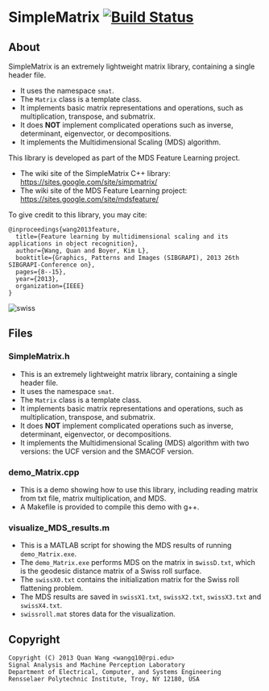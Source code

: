# SimpleMatrix [![Build Status](https://travis-ci.org/wq2012/SimpleMatrix.svg?branch=master)](https://travis-ci.org/wq2012/SimpleMatrix)


## About
SimpleMatrix is an extremely lightweight matrix library, containing a single
header file.

* It uses the namespace `smat`.
* The `Matrix` class is a template class.
* It implements basic matrix representations and operations, such as
multiplication, transpose, and submatrix.
* It does **NOT** implement complicated operations such as inverse, determinant,
eigenvector, or decompositions.
* It implements the Multidimensional Scaling (MDS) algorithm.

This library is developed as part of the MDS Feature Learning project.

* The wiki site of the SimpleMatrix C++ library:
  https://sites.google.com/site/simpmatrix/
* The wiki site of the MDS Feature Learning project:
  https://sites.google.com/site/mdsfeature/

To give credit to this library, you may cite:

```
@inproceedings{wang2013feature,
  title={Feature learning by multidimensional scaling and its applications in object recognition},
  author={Wang, Quan and Boyer, Kim L},
  booktitle={Graphics, Patterns and Images (SIBGRAPI), 2013 26th SIBGRAPI-Conference on},
  pages={8--15},
  year={2013},
  organization={IEEE}
}
```

![swiss](resources/swiss.png)

## Files

### SimpleMatrix.h
* This is an extremely lightweight matrix library, containing a single header file.
* It uses the namespace `smat`.
* The `Matrix` class is a template class.
* It implements basic matrix representations and operations, such as multiplication, transpose, and submatrix.
* It does **NOT** implement complicated operations such as inverse, determinant, eigenvector, or decompositions.
* It implements the Multidimensional Scaling (MDS) algorithm with two versions: the UCF version and the SMACOF version.

### demo_Matrix.cpp
* This is a demo showing how to use this library, including reading matrix from txt file, matrix multiplication, and MDS.
* A Makefile is provided to compile this demo with g++.

### visualize_MDS_results.m
* This is a MATLAB script for showing the MDS results of running `demo_Matrix.exe`.
* The `demo_Matrix.exe` performs MDS on the matrix in s`wissD.txt`, which is the geodesic distance matrix of a Swiss roll surface.
* The `swissX0.txt` contains the initialization matrix for the Swiss roll flattening problem.
* The MDS results are saved in `swissX1.txt`, `swissX2.txt`, `swissX3.txt` and `swissX4.txt`.
* `swissroll.mat` stores data for the visualization.


## Copyright

```
Copyright (C) 2013 Quan Wang <wangq10@rpi.edu>
Signal Analysis and Machine Perception Laboratory
Department of Electrical, Computer, and Systems Engineering
Rensselaer Polytechnic Institute, Troy, NY 12180, USA
```